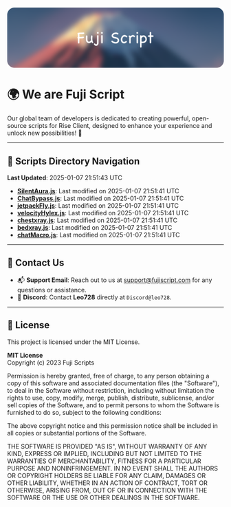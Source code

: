 ![Banner](.github/b.webp)

# 🌍 **We are Fuji Script**

Our global team of developers is dedicated to creating powerful, open-source scripts for Rise Client, designed to enhance your experience and unlock new possibilities! 🌟

---
<!-- SCRIPTS_NAVIGATION_START -->
## 📂 **Scripts Directory Navigation**

**Last Updated**: 2025-01-07 21:51:43 UTC

- **[SilentAura.js](scripts/SilentAura.js)**: Last modified on 2025-01-07 21:51:41 UTC
- **[ChatBypass.js](scripts/ChatBypass.js)**: Last modified on 2025-01-07 21:51:41 UTC
- **[jetpackFly.js](scripts/jetpackFly.js)**: Last modified on 2025-01-07 21:51:41 UTC
- **[velocityHylex.js](scripts/velocityHylex.js)**: Last modified on 2025-01-07 21:51:41 UTC
- **[chestxray.js](scripts/chestxray.js)**: Last modified on 2025-01-07 21:51:41 UTC
- **[bedxray.js](scripts/bedxray.js)**: Last modified on 2025-01-07 21:51:41 UTC
- **[chatMacro.js](scripts/chatMacro.js)**: Last modified on 2025-01-07 21:51:41 UTC

<!-- SCRIPTS_NAVIGATION_END -->

---

## 💬 **Contact Us**  
- 📬 **Support Email**: Reach out to us at [support@fujiscript.com](mailto:support@fujiscript.com) for any questions or assistance.  
- 💬 **Discord**: Contact **Leo728** directly at `Discord@leo728`.

---

## 📜 **License**

This project is licensed under the MIT License.  

**MIT License**  
Copyright (c) 2023 Fuji Scripts  

Permission is hereby granted, free of charge, to any person obtaining a copy of this software and associated documentation files (the "Software"), to deal in the Software without restriction, including without limitation the rights to use, copy, modify, merge, publish, distribute, sublicense, and/or sell copies of the Software, and to permit persons to whom the Software is furnished to do so, subject to the following conditions:  

The above copyright notice and this permission notice shall be included in all copies or substantial portions of the Software.  

THE SOFTWARE IS PROVIDED "AS IS", WITHOUT WARRANTY OF ANY KIND, EXPRESS OR IMPLIED, INCLUDING BUT NOT LIMITED TO THE WARRANTIES OF MERCHANTABILITY, FITNESS FOR A PARTICULAR PURPOSE AND NONINFRINGEMENT. IN NO EVENT SHALL THE AUTHORS OR COPYRIGHT HOLDERS BE LIABLE FOR ANY CLAIM, DAMAGES OR OTHER LIABILITY, WHETHER IN AN ACTION OF CONTRACT, TORT OR OTHERWISE, ARISING FROM, OUT OF OR IN CONNECTION WITH THE SOFTWARE OR THE USE OR OTHER DEALINGS IN THE SOFTWARE.  
